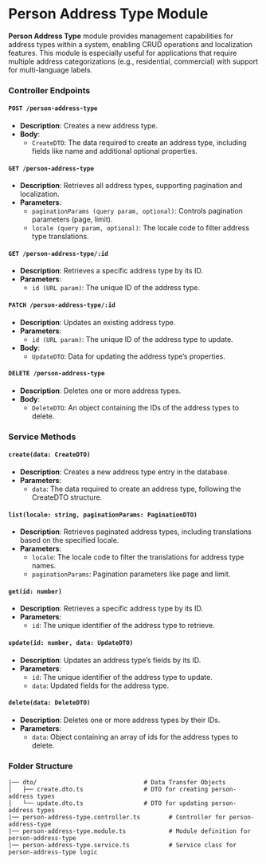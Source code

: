 # Person Address Type Module

**Person Address Type** module provides management capabilities for address types within a system, enabling CRUD operations and localization features. This module is especially useful for applications that require multiple address categorizations (e.g., residential, commercial) with support for multi-language labels.

### Controller Endpoints

#### `POST /person-address-type`

- **Description**: Creates a new address type.
- **Body**:
  - `CreateDTO`: The data required to create an address type, including fields like name and additional optional properties.

#### `GET /person-address-type`

- **Description**: Retrieves all address types, supporting pagination and localization.
- **Parameters**:
  - `paginationParams (query param, optional)`: Controls pagination parameters (page, limit).
  - `locale (query param, optional)`: The locale code to filter address type translations.

#### `GET /person-address-type/:id`

- **Description**: Retrieves a specific address type by its ID.
- **Parameters**:
  - `id (URL param)`: The unique ID of the address type.

#### `PATCH /person-address-type/:id`

- **Description**: Updates an existing address type.
- **Parameters**:
  - `id (URL param)`: The unique ID of the address type to update.
- **Body**:
  - `UpdateDTO`: Data for updating the address type’s properties.

#### `DELETE /person-address-type`

- **Description**: Deletes one or more address types.
- **Body**:
  - `DeleteDTO`: An object containing the IDs of the address types to delete.

### Service Methods

#### `create(data: CreateDTO)`

- **Description**: Creates a new address type entry in the database.
- **Parameters**:
  - `data`: The data required to create an address type, following the CreateDTO structure.

#### `list(locale: string, paginationParams: PaginationDTO)`

- **Description**: Retrieves paginated address types, including translations based on the specified locale.
- **Parameters**:
  - `locale`: The locale code to filter the translations for address type names.
  - `paginationParams`: Pagination parameters like page and limit.

#### `get(id: number)`

- **Description**: Retrieves a specific address type by its ID.
- **Parameters**:
  - `id`: The unique identifier of the address type to retrieve.

#### `update(id: number, data: UpdateDTO)`

- **Description**: Updates an address type’s fields by its ID.
- **Parameters**:
  - `id`: The unique identifier of the address type to update.
  - `data`: Updated fields for the address type.

#### `delete(data: DeleteDTO)`

- **Description**: Deletes one or more address types by their IDs.
- **Parameters**:
  - `data`: Object containing an array of ids for the address types to delete.

### Folder Structure

```plaintext
|── dto/                              # Data Transfer Objects
│   ├── create.dto.ts                 # DTO for creating person-address types
│   └── update.dto.ts                 # DTO for updating person-address types
|── person-address-type.controller.ts        # Controller for person-address-type
|── person-address-type.module.ts            # Module definition for person-address-type
|── person-address-type.service.ts           # Service class for person-address-type logic
```

